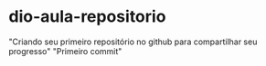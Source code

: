 # dio-aula-repositorio

"Criando seu primeiro repositório no github para compartilhar seu progresso"
"Primeiro commit"
